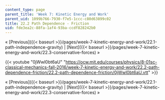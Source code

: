 ```yaml
---
content_type: page
parent_title: 'Week 7: Kinetic Energy and Work'
parent_uid: 1099b766-7930-f7e5-1ccc-c80d63899c02
title: 22.2 Path Dependence - Friction
uid: fde3ea2c-88fa-1af4-93ba-ccdf828242b0
---
```


« [Previous]({{< baseurl >}}/pages/week-7-kinetic-energy-and-work/22.1-path-independence-gravity) | [Next]({{< baseurl >}}/pages/week-7-kinetic-energy-and-work/22.3-conservative-forces) »

{{< youtube "0jWwl0bt6aU" "https://ocw.mit.edu/courses/physics/8-01sc-classical-mechanics-fall-2016/week-7-kinetic-energy-and-work/22.2-path-dependence-friction/22.2-path-dependence-friction/0jWwl0bt6aU.vtt" >}}

« [Previous]({{< baseurl >}}/pages/week-7-kinetic-energy-and-work/22.1-path-independence-gravity) | [Next]({{< baseurl >}}/pages/week-7-kinetic-energy-and-work/22.3-conservative-forces) »